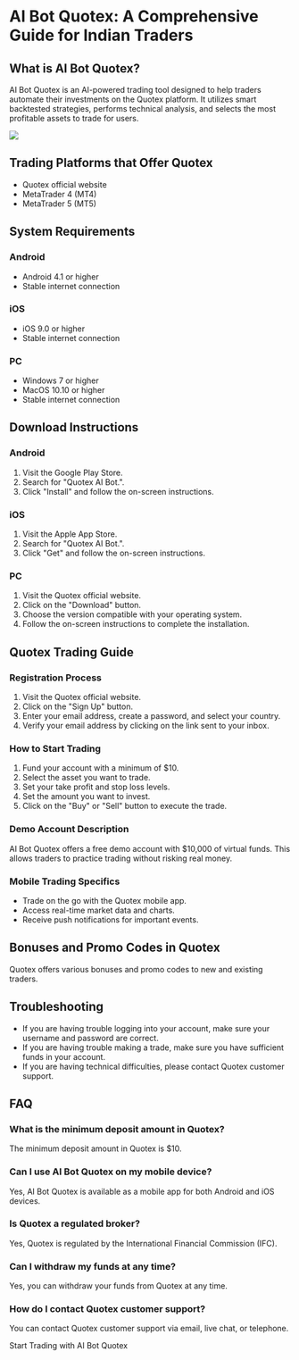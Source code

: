 # AI Bot Quotex: A Comprehensive Guide for Indian Traders

## What is AI Bot Quotex?

AI Bot Quotex is an AI-powered trading tool designed to help traders
automate their investments on the Quotex platform. It utilizes smart
backtested strategies, performs technical analysis, and selects the most
profitable assets to trade for users.

[![](https://static.quotex.io/files/4_en/300_250.jpg)](https://traff.sbs/brokerqxlid)

## Trading Platforms that Offer Quotex

-   Quotex official website
-   MetaTrader 4 (MT4)
-   MetaTrader 5 (MT5)

## System Requirements

### Android

-   Android 4.1 or higher
-   Stable internet connection

### iOS

-   iOS 9.0 or higher
-   Stable internet connection

### PC

-   Windows 7 or higher
-   MacOS 10.10 or higher
-   Stable internet connection

## Download Instructions

### Android

1.  Visit the Google Play Store.
2.  Search for "Quotex AI Bot.".
3.  Click "Install" and follow the on-screen instructions.

### iOS

1.  Visit the Apple App Store.
2.  Search for "Quotex AI Bot.".
3.  Click "Get" and follow the on-screen instructions.

### PC

1.  Visit the Quotex official website.
2.  Click on the "Download" button.
3.  Choose the version compatible with your operating system.
4.  Follow the on-screen instructions to complete the installation.

## Quotex Trading Guide

### Registration Process

1.  Visit the Quotex official website.
2.  Click on the "Sign Up" button.
3.  Enter your email address, create a password, and select your
    country.
4.  Verify your email address by clicking on the link sent to your
    inbox.

### How to Start Trading

1.  Fund your account with a minimum of \$10.
2.  Select the asset you want to trade.
3.  Set your take profit and stop loss levels.
4.  Set the amount you want to invest.
5.  Click on the "Buy" or "Sell" button to execute the
    trade.

### Demo Account Description

AI Bot Quotex offers a free demo account with \$10,000 of virtual funds.
This allows traders to practice trading without risking real money.

### Mobile Trading Specifics

-   Trade on the go with the Quotex mobile app.
-   Access real-time market data and charts.
-   Receive push notifications for important events.

## Bonuses and Promo Codes in Quotex

Quotex offers various bonuses and promo codes to new and existing
traders.

## Troubleshooting

-   If you are having trouble logging into your account, make sure your
    username and password are correct.
-   If you are having trouble making a trade, make sure you have
    sufficient funds in your account.
-   If you are having technical difficulties, please contact Quotex
    customer support.

## FAQ

### What is the minimum deposit amount in Quotex?

The minimum deposit amount in Quotex is \$10.

### Can I use AI Bot Quotex on my mobile device?

Yes, AI Bot Quotex is available as a mobile app for both Android and iOS
devices.

### Is Quotex a regulated broker?

Yes, Quotex is regulated by the International Financial Commission
(IFC).

### Can I withdraw my funds at any time?

Yes, you can withdraw your funds from Quotex at any time.

### How do I contact Quotex customer support?

You can contact Quotex customer support via email, live chat, or
telephone.

Start Trading with AI Bot Quotex

